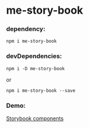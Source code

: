 # me-story-book

### dependency:
```
npm i me-story-book
```

### devDependencies:
```
npm i -D me-story-book
```
or
```
npm i me-story-book --save
```

### Demo:
[Storybook components](https://mike-code1805.github.io/story-book-components/)
